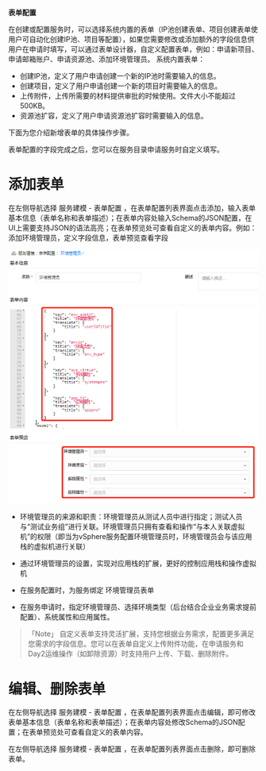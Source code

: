 **表单配置**

在创建或配置服务时，可以选择系统内置的表单（IP池创建表单、项目创建表单使用户可自动化创建IP池、项目等配置），如果您需要修改或添加额外的字段信息供用户在申请时填写，可以通过表单设计器，自定义配置表单，例如：申请新项目、申请邮箱账户、申请资源池、添加环境管理员。
系统内置表单：
+ 创建IP池，定义了用户申请创建一个新的IP池时需要输入的信息。
+ 创建项目，定义了用户申请创建一个新的项目时需要输入的信息。
+ 上传附件，上传所需要的材料提供审批的时候使用。文件大小不能超过500KB。
+ 资源池扩容，定义了用户申请资源池扩容时需要输入的信息。

下面为您介绍新增表单的具体操作步骤。

表单配置的字段完成之后，您可以在服务目录申请服务时自定义填写。

# 添加表单

在左侧导航选择 服务建模 - 表单配置 ，在表单配置列表界面点击添加，输入表单基本信息（表单名称和表单描述）；在表单内容处输入Schema的JSON配置，在UI上需要支持JSON的语法高亮；在表单预览处可查看自定义的表单内容。例如：添加环境管理员，定义字段信息，表单预览查看字段

![环境管理员](../../picture/Admin/环境管理员.png)

+ 环境管理员的来源和职责：环境管理员从测试人员中进行指定；测试人员与“测试业务组”进行关联。环境管理员只拥有查看和操作“与本人关联虚拟机”的权限（即当为vSphere服务配置环境管理员时，环境管理员会与该应用栈的虚拟机进行关联）

+ 通过环境管理员的设置，实现对应用栈的扩展，更好的控制应用栈和操作虚拟机

+ 在服务配置时，为服务绑定 环境管理员表单

+ 在服务申请时，指定环境管理员、选择环境类型（后台结合企业业务需求提前配置）、系统属性和应用属性。

>「Note」  自定义表单支持灵活扩展，支持您根据业务需求，配置更多满足您需求的字段信息。您可以在表单自定义上传附件功能，在申请服务和Day2运维操作（如卸除资源）时支持用户上传、下载、删除附件。



# 编辑、删除表单

在左侧导航选择 服务建模 - 表单配置 ，在表单配置列表界面点击编辑，即可修改表单基本信息（表单名称和表单描述）；在表单内容处修改Schema的JSON配置；在表单预览处可查看自定义的表单内容。

在左侧导航选择 服务建模 - 表单配置 ，在表单配置列表界面点击删除，即可删除表单。